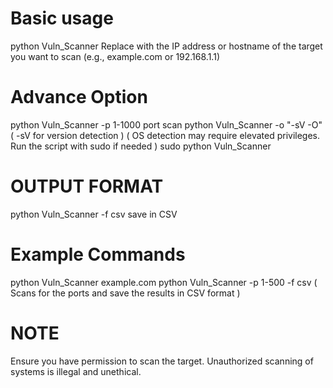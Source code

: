 # Basic usage 
python Vuln_Scanner <target>
Replace <target> with the IP address or hostname of the target you want to scan (e.g., example.com or 192.168.1.1)
# Advance Option 
python Vuln_Scanner <target> -p 1-1000 port scan
python  Vuln_Scanner <target> -o "-sV -O" ( -sV for version detection ) ( OS detection may require elevated privileges. Run the script with sudo if needed )
sudo python Vuln_Scanner <target>
# OUTPUT FORMAT 
python Vuln_Scanner <target> -f csv save in CSV
# Example Commands 
python Vuln_Scanner example.com
python Vuln_Scanner <TARGET> -p 1-500 -f csv ( Scans for the ports and save the results in CSV format )
# NOTE 
Ensure you have permission to scan the target. Unauthorized scanning of systems is illegal and unethical.

